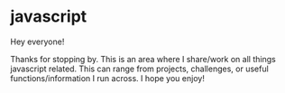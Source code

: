 # javascript

Hey everyone!

Thanks for stopping by. This is an area where I share/work on all things javascript related. This can range from projects, challenges, or useful functions/information I run across. I hope you enjoy! 
